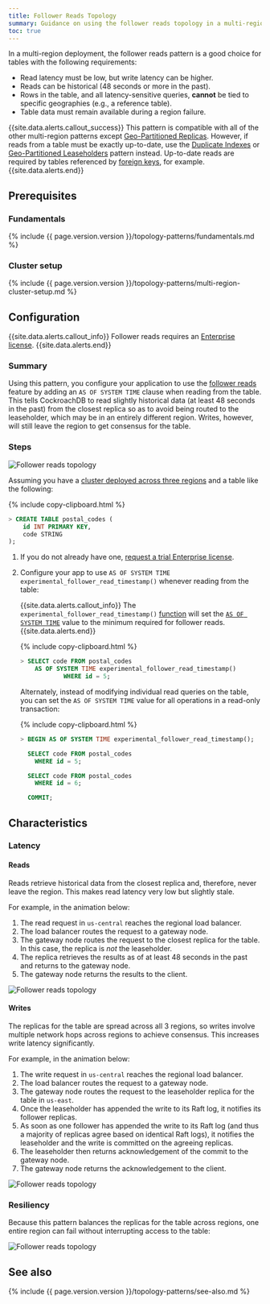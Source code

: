 ```yaml
---
title: Follower Reads Topology
summary: Guidance on using the follower reads topology in a multi-region deployment.
toc: true
---
```


In a multi-region deployment, the follower reads pattern is a good choice for tables with the following requirements:

- Read latency must be low, but write latency can be higher.
- Reads can be historical (48 seconds or more in the past).
- Rows in the table, and all latency-sensitive queries, **cannot** be tied to specific geographies (e.g., a reference table).
- Table data must remain available during a region failure.

{{site.data.alerts.callout_success}}
This pattern is compatible with all of the other multi-region patterns except [Geo-Partitioned Replicas](topology-geo-partitioned-replicas.html). However, if reads from a table must be exactly up-to-date, use the [Duplicate Indexes](topology-duplicate-indexes.html) or [Geo-Partitioned Leaseholders](topology-geo-partitioned-leaseholders.html) pattern instead. Up-to-date reads are required by tables referenced by [foreign keys](foreign-key.html), for example.
{{site.data.alerts.end}}

## Prerequisites

### Fundamentals

{% include {{ page.version.version }}/topology-patterns/fundamentals.md %}

### Cluster setup

{% include {{ page.version.version }}/topology-patterns/multi-region-cluster-setup.md %}

## Configuration

{{site.data.alerts.callout_info}}
Follower reads requires an [Enterprise license](https://www.cockroachlabs.com/get-cockroachdb).
{{site.data.alerts.end}}

### Summary

Using this pattern, you configure your application to use the [follower reads](follower-reads.html) feature by adding an `AS OF SYSTEM TIME` clause when reading from the table. This tells CockroachDB to read slightly historical data (at least 48 seconds in the past) from the closest replica so as to avoid being routed to the leaseholder, which may be in an entirely different region. Writes, however, will still leave the region to get consensus for the table.  

### Steps

<img src="{{ 'images/v19.1/topology-patterns/topology_follower_reads1.png' | relative_url }}" alt="Follower reads topology" style="max-width:100%" />

Assuming you have a [cluster deployed across three regions](#cluster-setup) and a table like the following:

{% include copy-clipboard.html %}
~~~ sql
> CREATE TABLE postal_codes (
    id INT PRIMARY KEY,
    code STRING
);
~~~

1. If you do not already have one, [request a trial Enterprise license](https://www.cockroachlabs.com/get-cockroachdb).

2. Configure your app to use `AS OF SYSTEM TIME experimental_follower_read_timestamp()` whenever reading from the table:

    {{site.data.alerts.callout_info}}
    The `experimental_follower_read_timestamp()` [function](functions-and-operators.html) will set the [`AS OF SYSTEM TIME`](as-of-system-time.html) value to the minimum required for follower reads.
    {{site.data.alerts.end}}

    {% include copy-clipboard.html %}
    ~~~ sql
    > SELECT code FROM postal_codes
        AS OF SYSTEM TIME experimental_follower_read_timestamp()
                WHERE id = 5;
    ~~~

    Alternately, instead of modifying individual read queries on the table, you can set the `AS OF SYSTEM TIME` value for all operations in a read-only transaction:

    {% include copy-clipboard.html %}
    ~~~ sql
    > BEGIN AS OF SYSTEM TIME experimental_follower_read_timestamp();

      SELECT code FROM postal_codes
        WHERE id = 5;

      SELECT code FROM postal_codes
        WHERE id = 6;

      COMMIT;
    ~~~

## Characteristics

### Latency

#### Reads

Reads retrieve historical data from the closest replica and, therefore, never leave the region. This makes read latency very low but slightly stale.

For example, in the animation below:

1. The read request in `us-central` reaches the regional load balancer.
2. The load balancer routes the request to a gateway node.
3. The gateway node routes the request to the closest replica for the table. In this case, the replica is *not* the leaseholder.
4. The replica retrieves the results as of at least 48 seconds in the past and returns to the gateway node.
5. The gateway node returns the results to the client.

<img src="{{ 'images/v19.1/topology-patterns/topology_follower_reads_reads.png' | relative_url }}" alt="Follower reads topology" style="max-width:100%" />

#### Writes

The replicas for the table are spread across all 3 regions, so writes involve multiple network hops across regions to achieve consensus. This increases write latency significantly.

For example, in the animation below:

1. The write request in `us-central` reaches the regional load balancer.
2. The load balancer routes the request to a gateway node.
3. The gateway node routes the request to the leaseholder replica for the table in `us-east`.
4. Once the leaseholder has appended the write to its Raft log, it notifies its follower replicas.
5. As soon as one follower has appended the write to its Raft log (and thus a majority of replicas agree based on identical Raft logs), it notifies the leaseholder and the write is committed on the agreeing replicas.
6. The leaseholder then returns acknowledgement of the commit to the gateway node.
7. The gateway node returns the acknowledgement to the client.

<img src="{{ 'images/v19.1/topology-patterns/topology_follower_reads_writes.gif' | relative_url }}" alt="Follower reads topology" style="max-width:100%" />

### Resiliency

Because this pattern balances the replicas for the table across regions, one entire region can fail without interrupting access to the table:

<img src="{{ 'images/v19.1/topology-patterns/topology_follower_reads_resiliency.png' | relative_url }}" alt="Follower reads topology" style="max-width:100%" />

<!-- However, if an additional machine holding a replica for the table fails at the same time as the region failure, the range to which the replica belongs becomes unavailable for reads and writes:

<img src="{{ 'images/v19.1/topology-patterns/topology_follower_reads3.png' | relative_url }}" alt="Follower reads topology" style="max-width:100%" /> -->

## See also

{% include {{ page.version.version }}/topology-patterns/see-also.md %}
